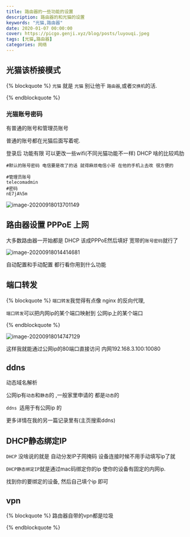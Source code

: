 ```yaml
---
title: 路由器的一些功能的设置
description: 路由器的和光猫的设置
keywords: "光猫,路由器"
date: 2020-01-07 00:00:00
cover: https://picgo.genji.xyz/blog/posts/luyouqi.jpeg
tags: [光猫,路由器]
categories: 网络
---
```


## 光猫该桥接模式

{% blockquote %}
 `光猫` 就是 `光猫` 别让他干 `路由器`,或者`交换机`的活.

{% endblockquote %}





### 光猫账号密码

有普通的账号和管理员账号 

普通的账号都在光猫后面写着呢.

登录后 功能有限 可以更改一些wifi(不同光猫功能不一样) DHCP 啥的比较鸡肋



```
#默认的账号密码 电信要是改了的话 就得麻烦电信小哥 在他的手机上去改 很方便的

#管理员账号 
telecomadmin
#密码
nE7jA%5m
```

![image-20200918013701149](https://picgo.genji.xyz/blog/posts/image-20200918013701149.png)



## 路由器设置 PPPoE 上网

大多数路由器一开始都是 DHCP 该成PPPoE然后填好 宽带的`账号密码`就行了

![image-20200918014414681](https://picgo.genji.xyz/blog/posts/image-20200918014414681.png)

自动配置和手动配置  都行看你用到什么功能

## 端口转发

{% blockquote %}
 `端口转发`我觉得有点像 nginx 的反向代理,

`端口转发`可以把内网ip的某个端口映射到 公网ip上的某个端口

{% endblockquote %}

![image-20200918014747129](https://picgo.genji.xyz/blog/posts/image-20200918014747129.png)



这样我就能通过公网ip的80端口直接访问 内网192.168.3.100:10080

## ddns

动态域名解析

公网ip有`动态`和`静态`的 ,一般家里申请的 都是`动态`的

`ddns `适用于有公网ip 的

更多详情在我的另一篇记录里有(主页搜索ddns)





## DHCP静态绑定IP

`DHCP` 没啥说的就是 自动分发IP子网掩码 设备连接时候不用手动填写ip了就

`DHCP静态绑定IP`就是通过mac码绑定你的ip 使你的设备有固定的内网ip.

找到你的要绑定的设备, 然后自己填个ip 即可



## vpn



{% blockquote %}
路由器自带的vpn都是垃圾 

{% endblockquote %}













